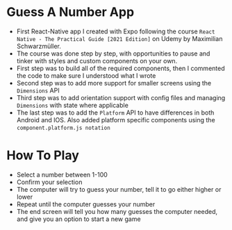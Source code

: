 ﻿# Guess A Number App
 - First React-Native app I created with Expo following the course `React Native - The Practical Guide [2021 Edition]` on Udemy by Maximilian Schwarzmüller.
 - The course was done step by step, with opportunities to pause and tinker with styles and custom components on your own.
 - First step was to build all of the required components, then I commented the code to make sure I understood what I wrote
 - Second step was to add more support for smaller screens using the `Dimensions` API
 - Third step was to add orientation support with config files and managing `Dimensions` with state where applicable
 - The last step was to add the `Platform` API to have differences in both Android and IOS. Also added platform specific components using the `component.platform.js notation`

# How To Play
- Select a number between 1-100
- Confirm your selection
- The computer will try to guess your number, tell it to go either higher or lower
- Repeat until the computer guesses your number
- The end screen will tell you how many guesses the computer needed, and give you an option to start a new game
